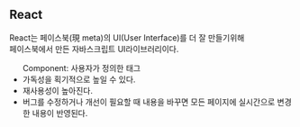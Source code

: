 <h2>React</h2>
<p>
React는 페이스북(現 meta)의 UI(User Interface)를 더 잘 만들기위해 </br>
페이스북에서 만든 자바스크립트 UI라이브러리이다.</br>
   <ul>Component: 사용자가 정의한 태그
      <li>가독성을 획기적으로 높일 수 있다.</li>
      <li>재사용성이 높아진다.</li>
      <li>버그를 수정하거나 개선이 필요할 때 내용을 바꾸면 
      모든 페이지에 실시간으로 변경한 내용이 반영된다.</li>
   <ul>
</p>